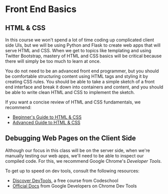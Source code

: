 [//]: <> (author: Benjamin White)
[//]: <> (type: 3pc)
[//]: <> (time: 120)

# Front End Basics

## HTML & CSS

In this course we won't spend a lot of time coding up complicated client side UIs, but we will be using Python and Flask to create web apps that will serve HTML and CSS. When we get to topics like templating and using Twitter Bootstrap, mastery of HTML and CSS basics will be critical because there will simply be too much to learn at once.

You do not need to be an advanced front end programmer, but you should be comfortable structuring content using HTML tags and styling it by creating CSS rules. You should be able to take a simple sketch of a front end interface and break it down into containers and content, and you should be able to write clean HTML and CSS to implement the sketch.

If you want a concise review of HTML and CSS fundamentals, we recommend:

*	[Beginner's Guide to HTML & CSS](http://learn.shayhowe.com/)
*	[Advanced Guide to HTML & CSS](http://learn.shayhowe.com/advanced-html-css/)

## Debugging Web Pages on the Client Side

Although our focus in this class will be on the server side, when we're manually testing our web apps, we'll need to be able to inspect our compiled code. For this, we recommend Google Chrome's *Developer Tools*.  

To get up to speed on dev tools, consult the following resources:

*	[Discover DevTools](http://discover-devtools.codeschool.com/), a free course from Codeschool
*	[Official Docs](https://developers.google.com/chrome-developer-tools/) from Google Developers on Chrome Dev Tools

